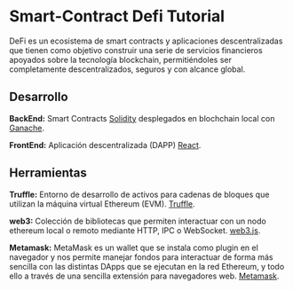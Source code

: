 # Smart-Contract Defi Tutorial

DeFi es un ecosistema de smart contracts y aplicaciones descentralizadas que tienen como objetivo construir una serie de servicios financieros apoyados sobre la tecnología blockchain, permitiéndoles ser completamente descentralizados, seguros y con alcance global.

## Desarrollo

**BackEnd:** Smart Contracts [Solidity](https://solidity-es.readthedocs.io/es/latest/) desplegados en blochchain local con [Ganache](https://www.trufflesuite.com/ganache).

**FrontEnd:** Aplicación descentralizada (DAPP) [React](https://es.reactjs.org/).

## Herramientas

**Truffle:** Entorno de desarrollo de activos para cadenas de bloques que utilizan la máquina virtual Ethereum (EVM). [Truffle](https://www.trufflesuite.com/truffle).

**web3:** Colección de bibliotecas que permiten interactuar con un nodo ethereum local o remoto mediante HTTP, IPC o WebSocket. [web3.js](https://web3js.readthedocs.io/).

**Metamask:** MetaMask es un wallet que se instala como plugin en el navegador y nos permite manejar fondos para interactuar de forma más sencilla con las distintas DApps que se ejecutan en la red Ethereum, y todo ello a través de una sencilla extensión para navegadores web. [Metamask](https://metamask.io/).
